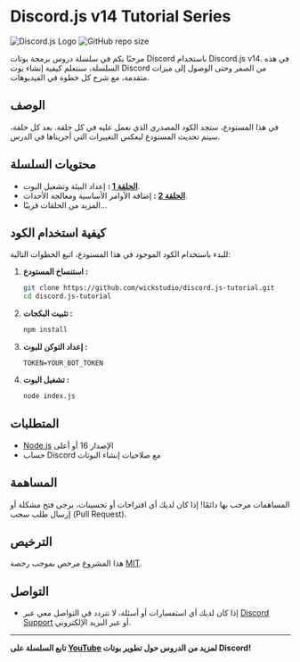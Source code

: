 # Discord.js v14 Tutorial Series

![Discord.js Logo](https://img.shields.io/badge/Discord.js-v14-blue.svg)
![GitHub repo size](https://img.shields.io/github/repo-size/wickstudio/discord.js-tutorial)

مرحبًا بكم في سلسلة دروس برمجة بوتات Discord باستخدام Discord.js v14. في هذه السلسلة، سنتعلم كيفية إنشاء بوت Discord من الصفر وحتى الوصول إلى ميزات متقدمة، مع شرح كل خطوة في الفيديوهات.

## **الوصف**
في هذا المستودع، ستجد الكود المصدري الذي نعمل عليه في كل حلقة. بعد كل حلقة، سيتم تحديث المستودع ليعكس التغييرات التي أجريناها في الدرس.

## **محتويات السلسلة**
- **[الحلقة 1](https://youtu.be/NON1l8rRx7M?si=MsvrcTz0lcet8Fhg) :** إعداد البيئة وتشغيل البوت.
- **[الحلقة 2](https://www.youtube.com/@wick_studio) :** إضافة الأوامر الأساسية ومعالجة الأحداث.
- المزيد من الحلقات قريبًا...

## **كيفية استخدام الكود**
للبدء باستخدام الكود الموجود في هذا المستودع، اتبع الخطوات التالية:

1. **استنساخ المستودع :**
   ```bash
   git clone https://github.com/wickstudio/discord.js-tutorial.git
   cd discord.js-tutorial
   ```

2. **تثبيت البكجات :**
   ```bash
   npm install
   ```

3. **إعداد التوكن للبوت :**
     ```
     TOKEN=YOUR_BOT_TOKEN
     ```

4. **تشغيل البوت :**
   ```bash
   node index.js
   ```

## **المتطلبات**
- [Node.js](https://nodejs.org/) الإصدار 16 أو أعلى
- حساب Discord مع صلاحيات إنشاء البوتات

## **المساهمة**
المساهمات مرحب بها دائمًا! إذا كان لديك أي اقتراحات أو تحسينات، يرجى فتح مشكلة أو إرسال طلب سحب (Pull Request).

## **الترخيص**
هذا المشروع مرخص بموجب رخصة [MIT](LICENSE).

## **التواصل**
- إذا كان لديك أي استفسارات أو أسئلة، لا تتردد في التواصل معي عبر [Discord Support](https://discord.gg/wicks) أو عبر البريد الإلكتروني.

---

**تابع السلسلة على [YouTube](https://www.youtube.com/@wick_studio/videos) لمزيد من الدروس حول تطوير بوتات Discord!**